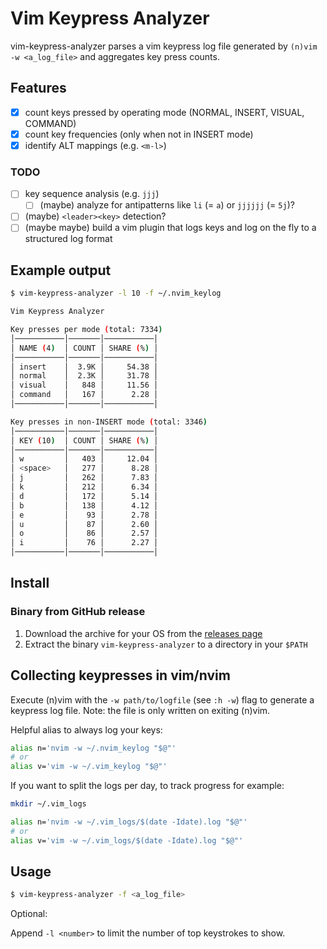 # Vim Keypress Analyzer

vim-keypress-analyzer parses a vim keypress log file generated by `(n)vim -w <a_log_file>` and aggregates key press counts.

## Features

- [x] count keys pressed by operating mode (NORMAL, INSERT, VISUAL, COMMAND)
- [x] count key frequencies (only when not in INSERT mode)
- [x] identify ALT mappings (e.g. `<m-l>`)

### TODO

- [ ] key sequence analysis (e.g. `jjj`)
  - [ ] (maybe) analyze for antipatterns like `li` (= `a`) or `jjjjjj` (= `5j`)?
- [ ] (maybe) `<leader><key>` detection?
- [ ] (maybe maybe) build a vim plugin that logs keys and log on the fly to a structured log format

## Example output

```sh
$ vim-keypress-analyzer -l 10 -f ~/.nvim_keylog

Vim Keypress Analyzer

Key presses per mode (total: 7334)
│───────────│───────│───────────│
│ NAME (4)  │ COUNT │ SHARE (%) │
│───────────│───────│───────────│
│ insert    │  3.9K │     54.38 │
│ normal    │  2.3K │     31.78 │
│ visual    │   848 │     11.56 │
│ command   │   167 │      2.28 │
│───────────│───────│───────────│

Key presses in non-INSERT mode (total: 3346)
│───────────│───────│───────────│
│ KEY (10)  │ COUNT │ SHARE (%) │
│───────────│───────│───────────│
│ w         │   403 │     12.04 │
│ <space>   │   277 │      8.28 │
│ j         │   262 │      7.83 │
│ k         │   212 │      6.34 │
│ d         │   172 │      5.14 │
│ b         │   138 │      4.12 │
│ e         │    93 │      2.78 │
│ u         │    87 │      2.60 │
│ o         │    86 │      2.57 │
│ i         │    76 │      2.27 │
│───────────│───────│───────────│
```

## Install

### Binary from GitHub release

1. Download the archive for your OS from the [releases page](https://github.com/phux/vim-keypress-analyzer/releases)
1. Extract the binary `vim-keypress-analyzer` to a directory in your `$PATH`

## Collecting keypresses in vim/nvim

Execute (n)vim with the `-w path/to/logfile` (see `:h -w`) flag to generate
a keypress log file.
Note: the file is only written on exiting (n)vim.

Helpful alias to always log your keys:

```sh
alias n='nvim -w ~/.nvim_keylog "$@"'
# or
alias v='vim -w ~/.vim_keylog "$@"'
```

If you want to split the logs per day, to track progress for example:

```sh
mkdir ~/.vim_logs

alias n='nvim -w ~/.vim_logs/$(date -Idate).log "$@"'
# or
alias v='vim -w ~/.vim_logs/$(date -Idate).log "$@"'
```

## Usage

```sh
$ vim-keypress-analyzer -f <a_log_file>
```

Optional:

Append `-l <number>` to limit the number of top keystrokes to show.
